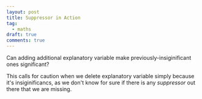 ```yaml
---
layout: post
title: Suppressor in Action
tag:
  - maths
draft: true
comments: true
---
```

Can adding additional explanatory variable make previously-insiginificant ones significant?


This calls for caution when we delete explanatory variable simply because it's insiginificancs, as we don't know for sure if there is any *suppressor* out there that we are missing.
